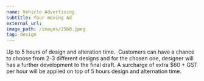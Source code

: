 ```yaml
---
name: Vehicle Advertising
subtitle: Your moving Ad
external_url:
image_path: /images/2560.jpeg
tag: design
---
```


Up to 5 hours of design and alteration time. &nbsp;Customers can have a chance to choose from 2-3 different designs and for the chosen one, designer will has a further development to the final draft. A surcharge of extra $60 + GST per hour will be applied on top of 5 hours design and alternation time.
